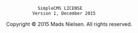 
                SimpleCMS LICENSE
              Version 1, December 2015

 Copyright © 2015 Mads Nielsen. All rights reserved.
